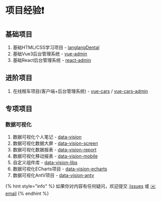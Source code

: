 # 项目经验❗️

## 基础项目

1. 基础HTML/CSS学习项目 - [langlangDental](https://github.com/MrEnvision/langlangDental)
2. 基础Vue3后台管理系统 - [vue-admin](https://github.com/MrEnvision/vue-admin)
3. 基础React后台管理系统 - [react-admin](https://github.com/MrEnvision/react-admin)

## **进阶项目**

1. 在线租车项目\(客户端+后台管理系统\) - [vue-cars](https://github.com/MrEnvision/vue-cars) / [vue-cars-admin](https://github.com/MrEnvision/vue-cars-admin)

## **专项项目**

### **数据可视化**

1. 数据可视化个人笔记 - [data-vision](https://github.com/MrEnvision/data-vision)
2. 数据可视化数据大屏 - [data-vision-screen](https://github.com/MrEnvision/data-vision-screen)
3. 数据可视化数据报表 - [data-vision-report](https://github.com/MrEnvision/data-vision-report)
4. 数据可视化移动报表 - [data-vision-mobile](https://github.com/MrEnvision/data-vision-mobile)
5. 自定义组件库 - [data-vision-libs](https://github.com/MrEnvision/data-vision-libs)
6. 数据可视化ECharts项目 - [data-vision-echarts](https://github.com/MrEnvision/data-vision-echarts)
7. 数据可视化AntV项目 - [data-vision-antv](https://github.com/MrEnvision/data-vision-antv)

{% hint style="info" %}
如果你对内容有任何疑问，欢迎提交 [❕issues](https://github.com/MrEnvision/Front-end_learning_notes/issues) 或 [ ✉️ email](mailto:EnvisionShen@gmail.com)
{% endhint %}

